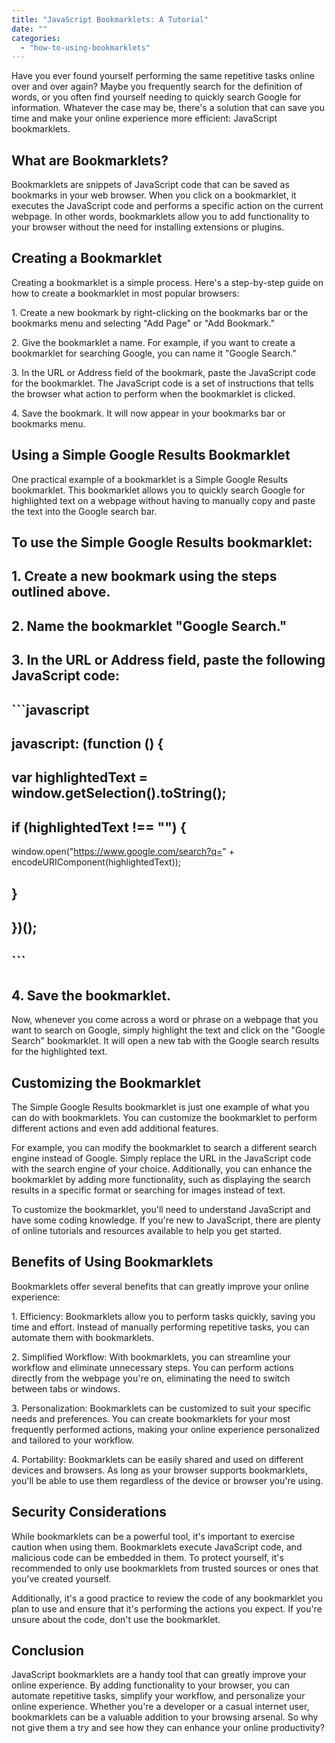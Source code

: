 ```yaml
---
title: "JavaScript Bookmarklets: A Tutorial"
date: ""
categories: 
  - "how-to-using-bookmarklets"
---
```


Have you ever found yourself performing the same repetitive tasks online over and over again? Maybe you frequently search for the definition of words, or you often find yourself needing to quickly search Google for information. Whatever the case may be, there's a solution that can save you time and make your online experience more efficient: JavaScript bookmarklets.

## What are Bookmarklets?

Bookmarklets are snippets of JavaScript code that can be saved as bookmarks in your web browser. When you click on a bookmarklet, it executes the JavaScript code and performs a specific action on the current webpage. In other words, bookmarklets allow you to add functionality to your browser without the need for installing extensions or plugins.

## Creating a Bookmarklet

Creating a bookmarklet is a simple process. Here's a step-by-step guide on how to create a bookmarklet in most popular browsers:

1\. Create a new bookmark by right-clicking on the bookmarks bar or the bookmarks menu and selecting "Add Page" or "Add Bookmark."

2\. Give the bookmarklet a name. For example, if you want to create a bookmarklet for searching Google, you can name it "Google Search."

3\. In the URL or Address field of the bookmark, paste the JavaScript code for the bookmarklet. The JavaScript code is a set of instructions that tells the browser what action to perform when the bookmarklet is clicked.

4\. Save the bookmark. It will now appear in your bookmarks bar or bookmarks menu.

## Using a Simple Google Results Bookmarklet

One practical example of a bookmarklet is a Simple Google Results bookmarklet. This bookmarklet allows you to quickly search Google for highlighted text on a webpage without having to manually copy and paste the text into the Google search bar.

## To use the Simple Google Results bookmarklet:

## 1\. Create a new bookmark using the steps outlined above.

## 2\. Name the bookmarklet "Google Search."

## 3\. In the URL or Address field, paste the following JavaScript code:

## \`\`\`javascript

## javascript: (function () {

## var highlightedText = window.getSelection().toString();

## if (highlightedText !== "") {

window.open("https://www.google.com/search?q=" + encodeURIComponent(highlightedText));

## }

## })();

## \`\`\`

## 4\. Save the bookmarklet.

Now, whenever you come across a word or phrase on a webpage that you want to search on Google, simply highlight the text and click on the "Google Search" bookmarklet. It will open a new tab with the Google search results for the highlighted text.

## Customizing the Bookmarklet

The Simple Google Results bookmarklet is just one example of what you can do with bookmarklets. You can customize the bookmarklet to perform different actions and even add additional features.

For example, you can modify the bookmarklet to search a different search engine instead of Google. Simply replace the URL in the JavaScript code with the search engine of your choice. Additionally, you can enhance the bookmarklet by adding more functionality, such as displaying the search results in a specific format or searching for images instead of text.

To customize the bookmarklet, you'll need to understand JavaScript and have some coding knowledge. If you're new to JavaScript, there are plenty of online tutorials and resources available to help you get started.

## Benefits of Using Bookmarklets

Bookmarklets offer several benefits that can greatly improve your online experience:

1\. Efficiency: Bookmarklets allow you to perform tasks quickly, saving you time and effort. Instead of manually performing repetitive tasks, you can automate them with bookmarklets.

2\. Simplified Workflow: With bookmarklets, you can streamline your workflow and eliminate unnecessary steps. You can perform actions directly from the webpage you're on, eliminating the need to switch between tabs or windows.

3\. Personalization: Bookmarklets can be customized to suit your specific needs and preferences. You can create bookmarklets for your most frequently performed actions, making your online experience personalized and tailored to your workflow.

4\. Portability: Bookmarklets can be easily shared and used on different devices and browsers. As long as your browser supports bookmarklets, you'll be able to use them regardless of the device or browser you're using.

## Security Considerations

While bookmarklets can be a powerful tool, it's important to exercise caution when using them. Bookmarklets execute JavaScript code, and malicious code can be embedded in them. To protect yourself, it's recommended to only use bookmarklets from trusted sources or ones that you've created yourself.

Additionally, it's a good practice to review the code of any bookmarklet you plan to use and ensure that it's performing the actions you expect. If you're unsure about the code, don't use the bookmarklet.

## Conclusion

JavaScript bookmarklets are a handy tool that can greatly improve your online experience. By adding functionality to your browser, you can automate repetitive tasks, simplify your workflow, and personalize your online experience. Whether you're a developer or a casual internet user, bookmarklets can be a valuable addition to your browsing arsenal. So why not give them a try and see how they can enhance your online productivity?
